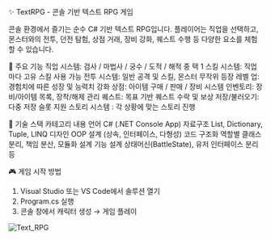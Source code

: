 ✨ TextRPG - 콘솔 기반 텍스트 RPG 게임

콘솔 환경에서 즐기는 순수 C# 기반 텍스트 RPG입니다.
플레이어는 직업을 선택하고, 몬스터와의 전투, 던전 탐험, 상점 거래, 장비 강화, 퀘스트 수행 등 다양한 요소를 체험할 수 있습니다.

📌 주요 기능
직업 시스템: 검사 / 마법사 / 궁수 / 도적 / 해적 중 택 1
스킬 시스템: 직업마다 고유 스킬 사용 가능
전투 시스템: 일반 공격 및 스킬, 몬스터 무작위 등장
레벨 업: 경험치에 따른 성장 및 능력치 강화
상점: 아이템 구매 / 판매 / 장비 시스템
인벤토리: 장비/아이템 목록, 장착/해제 관리
퀘스트: 목표 기반 퀘스트 수락 및 보상
저장/불러오기: 다중 저장 슬롯 지원
스토리 시스템 : 각 상황에 맞는 스토리 진행

🧩 기술 스택
카테고리	내용
언어	C# (.NET Console App)
자료구조	List, Dictionary, Tuple, LINQ
디자인	OOP 설계 (상속, 인터페이스, 다형성)
코드 구조화	역할별 클래스 분리, 책임 분산, 모듈화 설계
기능 설계	상태머신(BattleState), 유저 인터페이스 분리 등

🎮 게임 시작 방법
1. Visual Studio 또는 VS Code에서 솔루션 열기
2. Program.cs 실행
3. 콘솔 창에서 캐릭터 생성 → 게임 플레이


![Text_RPG](https://github.com/user-attachments/assets/e6dddef7-eb3b-44ce-b8a2-c9f12f42ad8a)
